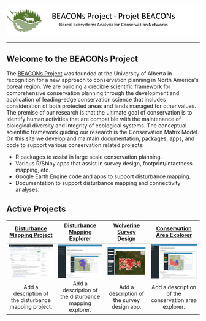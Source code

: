 <center><img src="pics/bp_banner.png" alt="BEACONs Project"></center>
<hr>

## Welcome to the BEACONs Project

The [BEACONs Project](https://beaconsproject.ualberta.ca/) was founded at the University of Alberta in recognition for a new approach to conservation planning in North America's boreal region. We are building a credible scientific framework for comprehensive conservation planning through the development and application of leading-edge conservation science that includes consideration of both protected areas and lands managed for other values. The premise of our research is that the ultimate goal of conservation is to identify human activities that are compatible with the maintenance of biological diversity and integrity of ecological systems. The conceptual scientific framework guiding our research is the Conservation Matrix Model. On this site we develop and maintain documentation, packages, apps, and code to support various conservation related projects:
* R packages to assist in large scale conservation planning.
* Various R/Shiny apps that assist in survey design, footprint/intactness mapping, etc.
* Google Earth Engine code and apps to support disturbance mapping.
* Documentation to support disturbance mapping and connectivity analyses.

## Active Projects

| [Disturbance Mapping Project](https://github.com/beaconsproject/disturbance_mapping) | [Disturbance Mapping Explorer](https://github.com/beaconsproject/rdmexplorer) | [Wolverine Survey Design](https://github.com/prvernier/wolverines) | [Conservation Area Explorer](https://github.com/beaconsproject/conservation_area_explorer) |
| :---: | :---: | :---: | :---: |
| <a href="https://github.com/beaconsproject/disturbance_mapping"><img align="center" src="pics/disturbance_mapping.png" width="300"></a> | <a href="https://github.com/beaconsproject/rdmexplorer"><img align="center" src="pics/rdmexplorer.png" width="125"></a> | <a href="https://github.com/prvernier/wolverines"><img align="center" src="pics/survey_design.png" width="300"></a> | <a href="https://github.com/beaconsproject/conservation_area_explorer"><img align="center" src="pics/conservation_area_explorer.png" width="300"></a> |
| Add a description of the disturbance mapping project. | Add a description of the disturbance mapping explorer. | Add a description of the survey design app. | Add a description of the conservation area explorer. |
